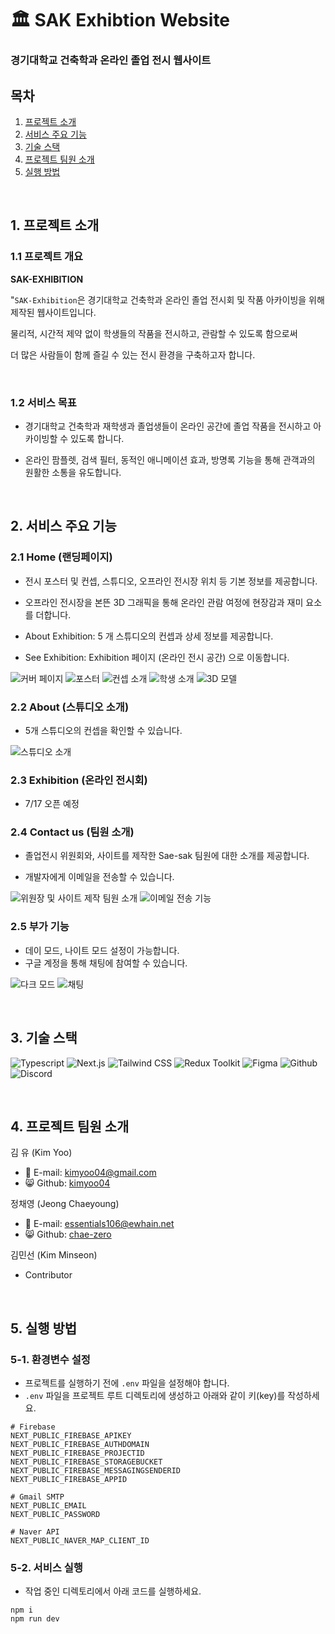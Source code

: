 # 🏛 SAK Exhibtion Website

### 경기대학교 건축학과 온라인 졸업 전시 웹사이트

## 목차

1. [프로젝트 소개](#1-프로젝트-소개)
2. [서비스 주요 기능](#2-서비스-주요-기능)
3. [기술 스택](#3-기술-스택)
4. [프로젝트 팀원 소개](#4-프로젝트-팀원-소개)
5. [실행 방법](#5-실행-방법)

<br>

## **1. 프로젝트 소개**

### **1.1 프로젝트 개요**

**SAK-EXHIBITION**

"`SAK-Exhibition`은 경기대학교 건축학과 온라인 졸업 전시회 및 작품 아카이빙을 위해 제작된 웹사이트입니다.

물리적, 시간적 제약 없이 학생들의 작품을 전시하고, 관람할 수 있도록 함으로써

더 많은 사람들이 함께 즐길 수 있는 전시 환경을 구축하고자 합니다.

<br>

### **1.2 서비스 목표**

- 경기대학교 건축학과 재학생과 졸업생들이 온라인 공간에 졸업 작품을 전시하고 아카이빙할 수 있도록 합니다.

- 온라인 팜플렛, 검색 필터, 동적인 애니메이션 효과, 방명록 기능을 통해 관객과의 원활한 소통을 유도합니다.

<br>

## **2. 서비스 주요 기능**

### **2.1 Home (랜딩페이지)**

- 전시 포스터 및 컨셉, 스튜디오, 오프라인 전시장 위치 등 기본 정보를 제공합니다.

- 오프라인 전시장을 본뜬 3D 그래픽을 통해 온라인 관람 여정에 현장감과 재미 요소를 더합니다.

- About Exhibition: 5 개 스튜디오의 컨셉과 상세 정보를 제공합니다.

- See Exhibition: Exhibition 페이지 (온라인 전시 공간) 으로 이동합니다.

![커버 페이지](image.png)
![포스터](image-1.png)
![컨셉 소개](image-2.png)
![학생 소개](image-3.png)
![3D 모델](image-4.png)

### **2.2 About (스튜디오 소개)**

- 5개 스튜디오의 컨셉을 확인할 수 있습니다.

![스튜디오 소개](image-7.png)

### **2.3 Exhibition (온라인 전시회)**

- 7/17 오픈 예정

### **2.4 Contact us (팀원 소개)**

- 졸업전시 위원회와, 사이트를 제작한 Sae-sak 팀원에 대한 소개를 제공합니다.

- 개발자에게 이메일을 전송할 수 있습니다.

![위원장 및 사이트 제작 팀원 소개](image-8.png)
![이메일 전송 기능](https://github.com/Sae-sak/SAK-Exhibition/assets/115343657/e2178295-50d0-488b-8a9e-7a445a6aaf4a)


### **2.5 부가 기능**

- 데이 모드, 나이트 모드 설정이 가능합니다.
- 구글 계정을 통해 채팅에 참여할 수 있습니다.

![다크 모드](https://github.com/Sae-sak/SAK-Exhibition/assets/115343657/e5a24278-038a-493f-8d5a-aa7675b313ff)
 ![채팅](https://github.com/Sae-sak/SAK-Exhibition/assets/115343657/125e7037-74dc-4fbf-8dde-c725482db212)



<br>

## **3. 기술 스택**

![Typescript](https://img.shields.io/badge/-Typescript-3178C6?style=flat-square&logo=Typescript&logoColor=white) ![Next.js](https://img.shields.io/badge/-Next.js-000000?style=flat-square&logo=Next.js&logoColor=white) ![Tailwind CSS](https://img.shields.io/badge/-tailwindcss-06B6D4?style=flat-square&logo=tailwindcss&logoColor=white) ![Redux Toolkit](https://img.shields.io/badge/-redux-764ABC?style=flat-square&logo=redux&logoColor=white) ![Figma](https://img.shields.io/badge/-Figma-F24E1E?style=flat-square&logo=Figma&logoColor=white) ![Github](https://img.shields.io/badge/-Github-181717?style=flat-square&logo=GitHub&logoColor=white) ![Discord](https://img.shields.io/badge/-Discord-7289DA?style=flat-square&logo=Discord&logoColor=white)

<br>

## **4. 프로젝트 팀원 소개**

김 유 (Kim Yoo)

- :e-mail: E-mail: [kimyoo04@gmail.com](mailto:kimyoo04@gmail.com)
- :smile_cat: Github: [kimyoo04](https://github.com/kimyoo04)

정채영 (Jeong Chaeyoung)

- :e-mail: E-mail: [essentials106@ewhain.net](mailto:essentials106@ewhain.net)
- :smile_cat: Github: [chae-zero](https://github.com/chae-zero)

김민선 (Kim Minseon)

- Contributor

<br>

## **5. 실행 방법**

### 5-1. 환경변수 설정

- 프로젝트를 실행하기 전에 `.env` 파일을 설정해야 합니다.
- `.env` 파일을 프로젝트 루트 디렉토리에 생성하고 아래와 같이 키(key)를 작성하세요.

```
# Firebase
NEXT_PUBLIC_FIREBASE_APIKEY
NEXT_PUBLIC_FIREBASE_AUTHDOMAIN
NEXT_PUBLIC_FIREBASE_PROJECTID
NEXT_PUBLIC_FIREBASE_STORAGEBUCKET
NEXT_PUBLIC_FIREBASE_MESSAGINGSENDERID
NEXT_PUBLIC_FIREBASE_APPID

# Gmail SMTP
NEXT_PUBLIC_EMAIL
NEXT_PUBLIC_PASSWORD

# Naver API
NEXT_PUBLIC_NAVER_MAP_CLIENT_ID
```

### 5-2. 서비스 실행

- 작업 중인 디렉토리에서 아래 코드를 실행하세요.

```
npm i
npm run dev
```
